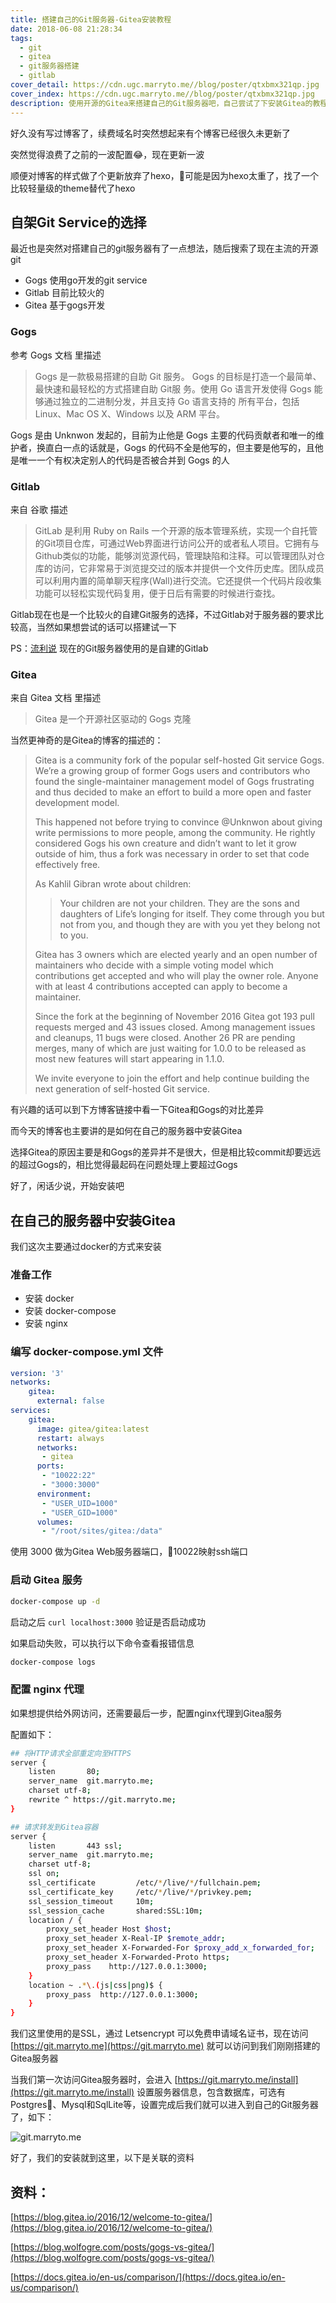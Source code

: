```yaml
---
title: 搭建自己的Git服务器-Gitea安装教程
date: 2018-06-08 21:28:34
tags:
  - git
  - gitea
  - git服务器搭建
  - gitlab
cover_detail: https://cdn.ugc.marryto.me//blog/poster/qtxbmx321qp.jpg
cover_index: https://cdn.ugc.marryto.me//blog/poster/qtxbmx321qp.jpg
description: 使用开源的Gitea来搭建自己的Git服务器吧，自己尝试了下安装Gitea的教程，详细记录了下，可能会有域名、服务器、https证书等相关的技术要求，来一起试试吧
---
```


好久没有写过博客了，续费域名时突然想起来有个博客已经很久未更新了

突然觉得浪费了之前的一波配置😂，现在更新一波

顺便对博客的样式做了个更新放弃了hexo，可能是因为hexo太重了，找了一个比较轻量级的theme替代了hexo

## 自架Git Service的选择

最近也是突然对搭建自己的git服务器有了一点想法，随后搜索了现在主流的开源git


 - Gogs 使用go开发的git service
 - Gitlab 目前比较火的
 - Gitea 基于gogs开发


 ### Gogs

参考 Gogs 文档 里描述

>
> Gogs 是一款极易搭建的自助 Git 服务。
> Gogs 的目标是打造一个最简单、最快速和最轻松的方式搭建自助 Git服 务。使用 Go 语言开发使得 Gogs 能够通过独立的二进制分发，并且支持 Go 语言支持的 所有平台，包括 Linux、Mac OS X、Windows 以及 ARM 平台。
>


Gogs 是由 Unknwon 发起的，目前为止他是 Gogs 主要的代码贡献者和唯一的维护者，换直白一点的话就是，Gogs 的代码不全是他写的，但主要是他写的，且他是唯一一个有权决定别人的代码是否被合并到 Gogs 的人

### Gitlab

来自 谷歌 描述

> GitLab 是利用 Ruby on Rails 一个开源的版本管理系统，实现一个自托管的Git项目仓库，可通过Web界面进行访问公开的或者私人项目。它拥有与Github类似的功能，能够浏览源代码，管理缺陷和注释。可以管理团队对仓库的访问，它非常易于浏览提交过的版本并提供一个文件历史库。团队成员可以利用内置的简单聊天程序(Wall)进行交流。它还提供一个代码片段收集功能可以轻松实现代码复用，便于日后有需要的时候进行查找。
>

Gitlab现在也是一个比较火的自建Git服务的选择，不过Gitlab对于服务器的要求比较高，当然如果想尝试的话可以搭建试一下

PS：<a href="https://www.liulishuo.com">流利说</a> 现在的Git服务器使用的是自建的Gitlab

### Gitea

来自 Gitea 文档 里描述

> Gitea 是一个开源社区驱动的 Gogs 克隆

当然更神奇的是Gitea的博客的描述的：

> Gitea is a community fork of the popular self-hosted Git service Gogs. We’re a growing group of former Gogs users and contributors who found the single-maintainer management model of Gogs frustrating and thus decided to make an effort to build a more open and faster development model.
>
> This happened not before trying to convince @Unknwon about giving write permissions to more people, among the community. He rightly considered Gogs his own creature and didn’t want to let it grow outside of him, thus a fork was necessary in order to set that code effectively free.
>
> As Kahlil Gibran wrote about children:
>
> > Your children are not your children. They are the sons and daughters of Life’s longing for itself. They come through you but not from you, and though they are with you yet they belong not to you.
>
> Gitea has 3 owners which are elected yearly and an open number of maintainers who decide with a simple voting model which contributions get accepted and who will play the owner role. Anyone with at least 4 contributions accepted can apply to become a maintainer.
>
> Since the fork at the beginning of November 2016 Gitea got 193 pull requests merged and 43 issues closed. Among management issues and cleanups, 11 bugs were closed. Another 26 PR are pending merges, many of which are just waiting for 1.0.0 to be released as most new features will start appearing in 1.1.0.
>
> We invite everyone to join the effort and help continue building the next generation of self-hosted Git service.

有兴趣的话可以到下方博客链接中看一下Gitea和Gogs的对比差异

而今天的博客也主要讲的是如何在自己的服务器中安装Gitea

选择Gitea的原因主要是和Gogs的差异并不是很大，但是相比较commit却要远远的超过Gogs的，相比觉得最起码在问题处理上要超过Gogs

好了，闲话少说，开始安装吧

## 在自己的服务器中安装Gitea

我们这次主要通过docker的方式来安装

### 准备工作

- 安装 docker
- 安装 docker-compose
- 安装 nginx

### 编写 docker-compose.yml 文件

```yml
version: '3'
networks:
    gitea:
      external: false
services:
    gitea:
      image: gitea/gitea:latest
      restart: always
      networks:
       - gitea
      ports:
       - "10022:22"
       - "3000:3000"
      environment:
       - "USER_UID=1000"
       - "USER_GID=1000"
      volumes:
       - "/root/sites/gitea:/data"
```

使用 3000 做为Gitea Web服务器端口，10022映射ssh端口

### 启动 Gitea 服务

```sh
docker-compose up -d
```

启动之后 `curl localhost:3000` 验证是否启动成功

如果启动失败，可以执行以下命令查看报错信息

```sh
docker-compose logs
```

### 配置 nginx 代理

如果想提供给外网访问，还需要最后一步，配置nginx代理到Gitea服务

配置如下：

```bash
## 将HTTP请求全部重定向至HTTPS
server {
    listen       80;
    server_name  git.marryto.me;
    charset utf-8;
    rewrite ^ https://git.marryto.me;
}

## 请求转发到Gitea容器
server {
    listen       443 ssl;
    server_name  git.marryto.me;
    charset utf-8;
    ssl on;
    ssl_certificate         /etc/*/live/*/fullchain.pem;
    ssl_certificate_key     /etc/*/live/*/privkey.pem;
    ssl_session_timeout     10m;
    ssl_session_cache       shared:SSL:10m;
    location / {
        proxy_set_header Host $host;
        proxy_set_header X-Real-IP $remote_addr;
        proxy_set_header X-Forwarded-For $proxy_add_x_forwarded_for;
        proxy_set_header X-Forwarded-Proto https;
        proxy_pass    http://127.0.0.1:3000;
    }
    location ~ .*\.(js|css|png)$ {
        proxy_pass  http://127.0.0.1:3000;
    }
}
```

我们这里使用的是SSL，通过 Letsencrypt 可以免费申请域名证书，现在访问 [https://git.marryto.me](https://git.marryto.me)  就可以访问到我们刚刚搭建的Gitea服务器

当我们第一次访问Gitea服务器时，会进入 [https://git.marryto.me/install](https://git.marryto.me/install) 设置服务器信息，包含数据库，可选有Postgres、Mysql和SqlLite等，设置完成后我们就可以进入到自己的Git服务器了，如下：

<Image className="wysiwyg-image" src='https://cdn.ugc.marryto.me//blog/5b1aaef9975bb.png' title='git.marryto.me' alt='git.marryto.me'/>

好了，我们的安装就到这里，以下是关联的资料

## 资料：
[https://blog.gitea.io/2016/12/welcome-to-gitea/](https://blog.gitea.io/2016/12/welcome-to-gitea/)

[https://blog.wolfogre.com/posts/gogs-vs-gitea/](https://blog.wolfogre.com/posts/gogs-vs-gitea/)

[https://docs.gitea.io/en-us/comparison/](https://docs.gitea.io/en-us/comparison/)

